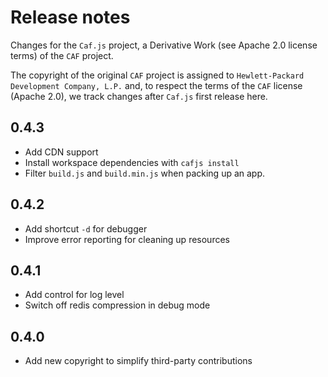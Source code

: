 # Release notes

Changes for the `Caf.js` project, a Derivative Work (see Apache 2.0 license terms) of the `CAF` project.

The  copyright of the original `CAF` project is assigned to `Hewlett-Packard Development Company, L.P.` and, to respect the terms of the `CAF` license (Apache 2.0), we track changes after `Caf.js` first release here.

## 0.4.3
- Add CDN support
- Install workspace dependencies with `cafjs install`
- Filter `build.js` and `build.min.js` when packing up an app.

## 0.4.2
 - Add shortcut `-d` for debugger
 - Improve error reporting for cleaning up resources

## 0.4.1
 - Add control for log level
 - Switch off redis compression in debug mode

## 0.4.0
 - Add new copyright to simplify third-party contributions
